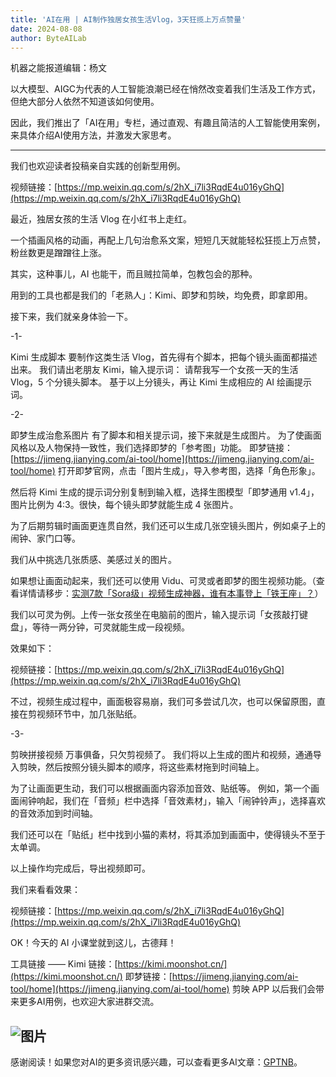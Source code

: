 ```yaml
---
title: 'AI在用 | AI制作独居女孩生活Vlog，3天狂揽上万点赞量'
date: 2024-08-08
author: ByteAILab
---
```


机器之能报道编辑：杨文

以大模型、AIGC为代表的人工智能浪潮已经在悄然改变着我们生活及工作方式，但绝大部分人依然不知道该如何使用。

因此，我们推出了「AI在用」专栏，通过直观、有趣且简洁的人工智能使用案例，来具体介绍AI使用方法，并激发大家思考。

---
   

我们也欢迎读者投稿亲自实践的创新型用例。

视频链接：[https://mp.weixin.qq.com/s/2hX_i7li3RqdE4u016yGhQ](https://mp.weixin.qq.com/s/2hX_i7li3RqdE4u016yGhQ)

最近，独居女孩的生活 Vlog 在小红书上走红。

一个插画风格的动画，再配上几句治愈系文案，短短几天就能轻松狂揽上万点赞，粉丝数更是蹭蹭往上涨。

其实，这种事儿，AI 也能干，而且贼拉简单，包教包会的那种。

用到的工具也都是我们的「老熟人」：Kimi、即梦和剪映，均免费，即拿即用。

接下来，我们就亲身体验一下。

-1-

Kimi 生成脚本
要制作这类生活 Vlog，首先得有个脚本，把每个镜头画面都描述出来。
我们请出老朋友 Kimi，输入提示词：
请帮我写一个女孩一天的生活 Vlog，5 个分镜头脚本。
基于以上分镜头，再让 Kimi 生成相应的 AI 绘画提示词。

-2-

即梦生成治愈系图片
有了脚本和相关提示词，接下来就是生成图片。
为了使画面风格以及人物保持一致性，我们选择即梦的「参考图」功能。
即梦链接：[https://jimeng.jianying.com/ai-tool/home](https://jimeng.jianying.com/ai-tool/home)
打开即梦官网，点击「图片生成」，导入参考图，选择「角色形象」。

然后将 Kimi 生成的提示词分别复制到输入框，选择生图模型「即梦通用 v1.4」，图片比例为 4:3。很快，每个镜头即梦就能生成 4 张图片。

为了后期剪辑时画面更连贯自然，我们还可以生成几张空镜头图片，例如桌子上的闹钟、家门口等。

我们从中挑选几张质感、美感过关的图片。

如果想让画面动起来，我们还可以使用 Vidu、可灵或者即梦的图生视频功能。（查看详情请移步：[实测7款「Sora级」视频生成神器，谁有本事登上「铁王座」？](http://mp.weixin.qq.com/s?__biz=MzUyODA3MDUwMA==&mid=2247521657&idx=1&sn=0d6113819d1e254dfb2471dd543bb082&chksm=fa773772cd00be64e93d095953694529e4445cb9f315fab599f4d86abf4146c0e113e3599f86&scene=21#wechat_redirect)）

我们以可灵为例。上传一张女孩坐在电脑前的图片，输入提示词「女孩敲打键盘」，等待一两分钟，可灵就能生成一段视频。

效果如下：

视频链接：[https://mp.weixin.qq.com/s/2hX_i7li3RqdE4u016yGhQ](https://mp.weixin.qq.com/s/2hX_i7li3RqdE4u016yGhQ)

不过，视频生成过程中，画面极容易崩，我们可多尝试几次，也可以保留原图，直接在剪视频环节中，加几张贴纸。

-3-

剪映拼接视频
万事俱备，只欠剪视频了。
我们将以上生成的图片和视频，通通导入剪映，然后按照分镜头脚本的顺序，将这些素材拖到时间轴上。

为了让画面更生动，我们可以根据画面内容添加音效、贴纸等。
例如，第一个画面闹钟响起，我们在「音频」栏中选择「音效素材」，输入「闹钟铃声」，选择喜欢的音效添加到时间轴。

我们还可以在「贴纸」栏中找到小猫的素材，将其添加到画面中，使得镜头不至于太单调。

以上操作均完成后，导出视频即可。

我们来看看效果：

视频链接：[https://mp.weixin.qq.com/s/2hX_i7li3RqdE4u016yGhQ](https://mp.weixin.qq.com/s/2hX_i7li3RqdE4u016yGhQ)

OK！今天的 AI 小课堂就到这儿，古德拜！

工具链接 ——
Kimi 链接：[https://kimi.moonshot.cn/](https://kimi.moonshot.cn/)
即梦链接：[https://jimeng.jianying.com/ai-tool/home](https://jimeng.jianying.com/ai-tool/home)
剪映 APP
以后我们会带来更多AI用例，也欢迎大家进群交流。

![图片](https://mmbiz.qpic.cn/sz_mmbiz_png/DT8udUick9sIIqAzmNkCd7TRtOHHE3ibtbR4haOeYEIbr9TOpzrCKZgb8wmjE4SU9Rd4Q8omibz6CfxK0EQEvOtlg/640?wx_fmt=other&from=appmsg&tp=webp&wxfrom=5&wx_lazy=1&wx_co=1)
---
感谢阅读！如果您对AI的更多资讯感兴趣，可以查看更多AI文章：[GPTNB](https://gptnb.com)。